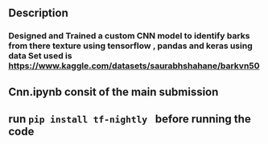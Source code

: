 
## Description
### Designed and Trained a custom CNN model to identify barks from there texture using tensorflow , pandas and keras using data Set used is https://www.kaggle.com/datasets/saurabhshahane/barkvn50
## Cnn.ipynb consit of the main submission
## run ``` pip install tf-nightly  ``` before running the code

